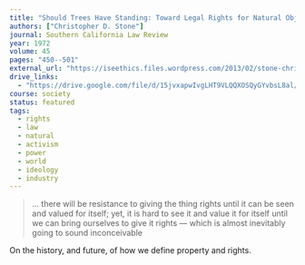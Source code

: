 ```yaml
---
title: "Should Trees Have Standing: Toward Legal Rights for Natural Objects"
authors: ["Christopher D. Stone"]
journal: Southern California Law Review
year: 1972
volume: 45
pages: "450--501"
external_url: "https://iseethics.files.wordpress.com/2013/02/stone-christopher-d-should-trees-have-standing.pdf"
drive_links:
  - "https://drive.google.com/file/d/15jvxapwIvgLHT9VLQQXOSQyGYvbsL8al/view?usp=drivesdk"
course: society
status: featured
tags:
  - rights
  - law
  - natural
  - activism
  - power
  - world
  - ideology
  - industry
---
```


> … there will be resistance to giving the thing rights until it can be seen and valued for itself; yet, it is hard to see it and value it for itself until we can bring ourselves to give it rights — which is almost inevitably going to sound inconceivable

On the history, and future, of how we define property and rights.
